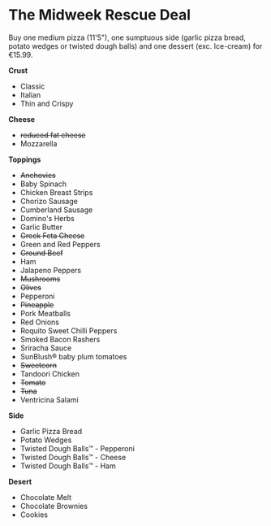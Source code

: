 # The Midweek Rescue Deal
Buy one medium pizza (11'5"), one sumptuous side (garlic pizza bread, potato wedges or twisted dough balls) and one dessert (exc. Ice-cream) for €15.99.

**Crust**
- Classic
- Italian
- Thin and Crispy

**Cheese**
- ~~reduced fat cheese~~
- Mozzarella

**Toppings**
- ~~Anchovies~~
- Baby Spinach  
- Chicken Breast Strips
- Chorizo Sausage
- Cumberland Sausage
- Domino's Herbs  
- Garlic Butter  
- ~~Greek Feta Cheese~~  
- Green and Red Peppers  
- ~~Ground Beef~~
- Ham
- Jalapeno Peppers   
- ~~Mushrooms~~  
- ~~Olives~~  
- Pepperoni
- ~~Pineapple~~
- Pork Meatballs
- Red Onions  
- Roquito Sweet Chilli Peppers   
- Smoked Bacon Rashers
- Sriracha Sauce   
- SunBlush® baby plum tomatoes  
- ~~Sweetcorn~~  
- Tandoori Chicken
- ~~Tomato~~  
- ~~Tuna~~
- Ventricina Salami

**Side**
- Garlic Pizza Bread
- Potato Wedges
- Twisted Dough Balls™ - Pepperoni
- Twisted Dough Balls™ - Cheese
- Twisted Dough Balls™ - Ham

**Desert**
- Chocolate Melt
- Chocolate Brownies
- Cookies
